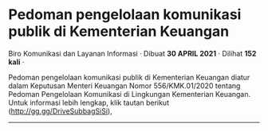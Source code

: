 Pedoman pengelolaan komunikasi publik di Kementerian Keuangan
=============================================================

Biro Komunikasi dan Layanan Informasi · Dibuat **30 APRIL 2021** · Dilihat **152 kali** ·

Pedoman pengelolaan komunikasi publik di Kementerian Keuangan diatur dalam Keputusan Menteri Keuangan Nomor 556/KMK.01/2020 tentang Pedoman Pengelolaan Komunikasi di Lingkungan Kementerian Keuangan. Untuk informasi lebih lengkap, klik tautan berikut (http://gg.gg/DriveSubbagSiSi),  

  
  
  

* * *